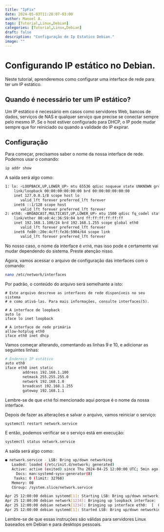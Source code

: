 ```yaml
---
title: "IpFix"
date: 2024-05-03T11:28:07-03:00
author: Manoel A.
tags: [Tutorial,Linux,Debian]
categories: [Tutorial,Linux,Debian]
draft: false
description: "Configuração de Ip Estatico Debian."
image: ""
---
```




# Configurando IP estático no Debian.

Neste tutorial, aprenderemos como configurar uma interface de rede para ter um IP estático.

## Quando é necessário ter um IP estático?

Um IP estático é necessário em casos como servidores Web, bancos de dados, serviços de NAS e qualquer serviço que precise se conectar sempre pelo mesmo IP. Se o host estiver configurado para DHCP, o IP pode mudar sempre que for reiniciado ou quando a validade do IP expirar.

## Configuração

Para começar, precisamos saber o nome da nossa interface de rede. Podemos usar o comando:

```bash
ip addr show
```

A saída será algo como:

```bash
1: lo: <LOOPBACK,UP,LOWER_UP> mtu 65536 qdisc noqueue state UNKNOWN group default qlen 1000
    link/loopback 00:00:00:00:00:00 brd 00:00:00:00:00:00
    inet 127.0.0.1/8 scope host lo
       valid_lft forever preferred_lft forever
    inet6 ::1/128 scope host
       valid_lft forever preferred_lft forever
2: eth0: <BROADCAST,MULTICAST,UP,LOWER_UP> mtu 1500 qdisc fq_codel state UP group default qlen 1000
    link/ether 00:e0:4c:36:59:04 brd ff:ff:ff:ff:ff:ff
    inet 192.168.1.100/24 brd 192.168.1.255 scope global eth0
       valid_lft forever preferred_lft forever
    inet6 fe80::20e:4cff:fe36:5904/64 scope link
       valid_lft forever preferred_lft forever

```

No nosso caso, o nome da interface é `eth0`, mas isso pode e certamente vai mudar dependendo do sistema. Preste atenção nisso.

Agora, vamos acessar o arquivo de configuração das interfaces com o comando:

```bash
nano /etc/network/interfaces
```

Por padrão, o conteúdo do arquivo será semelhante a isto:

```
# Este arquivo descreve as interfaces de rede disponíveis no seu sistema
# e como ativá-las. Para mais informações, consulte interfaces(5).

# A interface de loopback
auto lo
iface lo inet loopback

# A interface de rede primária
allow-hotplug eth0
iface eth0 inet dhcp
```

Vamos começar alterando, comentando as linhas 9 e 10, e adicionar as seguintes linhas:

```bash
# Endereço IP estático
auto eth0
iface eth0 inet static
        address 192.168.1.100
        netmask 255.255.255.0
        network 192.168.1.0
        broadcast 192.168.1.255
        gateway 192.168.1.1

```
Lembre-se de que `eth0` foi mencionado aqui porque é o nome da nossa interface.

Depois de fazer as alterações e salvar o arquivo, vamos reiniciar o serviço:

```bash
systemctl restart network.service
```
E então, podemos verificar se o serviço está em execução:

```bash
systemctl status network.service
```

A saída será algo como:

```bash
● network.service - LSB: Bring up/down networking
   Loaded: loaded (/etc/init.d/network; generated)
   Active: active (exited) since Thu 2024-04-25 12:00:00 UTC; 5min ago
     Docs: man:systemd-sysv-generator(8)
    Tasks: 0 (limit: 32768)
   Memory: 0B
   CGroup: /system.slice/network.service

Apr 25 12:00:00 debian systemd[1]: Starting LSB: Bring up/down networking...
Apr 25 12:00:00 debian network[1234]: Bringing up loopback interface:  [  OK  ]
Apr 25 12:00:00 debian network[1234]: Bringing up interface eth0:  [  OK  ]
Apr 25 12:00:00 debian systemd[1]: Started LSB: Bring up/down networking.

```

Lembre-se de que essas instruções são válidas para servidores Linux baseados em Debian e para desktops pessoais.
